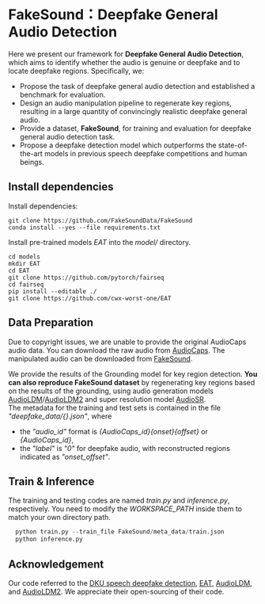 # FakeSound：Deepfake General Audio Detection
Here we present our framework for **Deepfake General Audio Detection**, which aims to identify whether the audio is genuine or deepfake and to locate deepfake regions. Specifically, we:

* Propose the task of deepfake general audio detection and established a benchmark for evaluation.
* Design an audio manipulation pipeline to regenerate key regions, resulting in a large quantity of convincingly realistic deepfake general audio.
* Provide a dataset, **FakeSound**, for training and evaluation for deepfake general audio detection task.
* Propose a deepfake detection model which outperforms the state-of-the-art models in previous speech deepfake competitions and human beings.


## Install dependencies
Install dependencies:
```shell
git clone https://github.com/FakeSoundData/FakeSound
conda install --yes --file requirements.txt
```

Install pre-trained models *EAT* into the *model/* directory.
```shell
cd models
mkdir EAT
cd EAT
git clone https://github.com/pytorch/fairseq
cd fairseq
pip install --editable ./
git clone https://github.com/cwx-worst-one/EAT
```

## Data Preparation
Due to copyright issues, we are unable to provide the original AudioCaps audio data.
You can download the raw audio from [AudioCaps](https://audiocaps.github.io/).
The manipulated audio can be downloaded from [FakeSound](https://drive.google.com/file/d/1Zma4npCeTmdvoNc3xRvQrzpHRlJkRWK4/view?usp=sharing).

We provide the results of the Grounding model for key region detection. 
**You can also reproduce FakeSound dataset** by regenerating key regions based on the results of the grounding,  using audio generation models [AudioLDM](https://github.com/haoheliu/AudioLDM)/[AudioLDM2](https://github.com/haoheliu/audioldm2) and super resolution model [AudioSR](https://github.com/haoheliu/versatile_audio_super_resolution).  
The metadata for the training and test sets is contained in the file *"deepfake_data/{}.json"*, where 
* the *"audio_id"* format is *{AudioCaps_id}{onset}{offset}* or *{AudioCaps_id}*, 
* the *"label"* is *"0"* for deepfake audio, with reconstructed regions indicated as *"onset_offset"*.  

## Train & Inference
The training and testing codes are named *train.py* and *inference.py*, respectively. You need to modify the *WORKSPACE_PATH* inside them to match your own directory path.
```python
  python train.py --train_file FakeSound/meta_data/train.json
  python inference.py 
```


## Acknowledgement
Our code referred to the [DKU speech deepfake detection](https://github.com/caizexin/speechbrain_PartialFake), [EAT](https://github.com/cwx-worst-one/EAT), [AudioLDM](https://github.com/haoheliu/AudioLDM), and [AudioLDM2](https://github.com/haoheliu/audioldm2). We appreciate their open-sourcing of their code.

